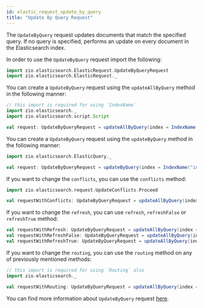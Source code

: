 ```yaml
---
id: elastic_request_update_by_query
title: "Update By Query Request"
---
```


The `UpdateByQuery` request updates documents that match the specified query. If no query is specified, performs an update on every document in the Elasticsearch index.

In order to use the `UpdateByQuery` request import the following:
```scala
import zio.elasticsearch.ElasticRequest.UpdateByQueryRequest
import zio.elasticsearch.ElasticRequest._
```

You can create a `UpdateByQuery` request using the `updateAllByQuery` method in the following manner:
```scala
// this import is required for using `IndexName`
import zio.elasticsearch._
import zio.elasticsearch.script.Script

val request: UpdateByQueryRequest = updateAllByQuery(index = IndexName("index"), script = Script("ctx._source.intField += params['factor']").params("factor" -> 2))
```

You can create a `UpdateByQuery` request using the `updateByQuery` method in the following manner:
```scala
import zio.elasticsearch.ElasticQuery._

val request: UpdateByQueryRequest = updateByQuery(index = IndexName("index"), query = contains(field = Document.name, value = "test"), script = Script("ctx._source.intField += params['factor']").params("factor" -> 2))
```

If you want to change the `conflicts`, you can use the `conflicts` method:
```scala
import zio.elasticsearch.request.UpdateConflicts.Proceed

val requestWithConflicts: UpdateByQueryRequest = updateAllByQuery(index = IndexName("index"), script = Script("ctx._source.intField += params['factor']").params("factor" -> 2)).conflicts(Proceed)
```

If you want to change the `refresh`, you can use `refresh`, `refreshFalse` or `refreshTrue` method:
```scala
val requestWithRefresh: UpdateByQueryRequest = updateAllByQuery(index = IndexName("index"), script = Script("ctx._source.intField += params['factor']").params("factor" -> 2)).refresh(true)
val requestWithRefreshFalse: UpdateByQueryRequest = updateAllByQuery(index = IndexName("index"), script = Script("ctx._source.intField += params['factor']").params("factor" -> 2)).refreshFalse
val requestWithRefreshTrue: UpdateByQueryRequest = updateAllByQuery(index = IndexName("index"), script = Script("ctx._source.intField += params['factor']").params("factor" -> 2)).refreshTrue
```

If you want to change the `routing`, you can use the `routing` method on any of previously mentioned methods:
```scala
// this import is required for using `Routing` also
import zio.elasticsearch._

val requestWithRouting: UpdateByQueryRequest = updateAllByQuery(index = IndexName("index"), script = Script("ctx._source.intField += params['factor']").params("factor" -> 2)).routing(Routing("routing"))
```

You can find more information about `UpdateByQuery` request [here](https://www.elastic.co/guide/en/elasticsearch/reference/7.17/docs-update-by-query.html).
